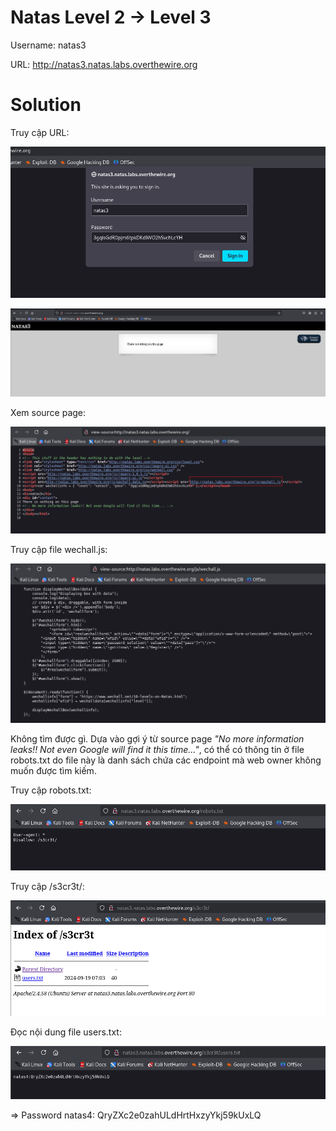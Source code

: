 # Natas Level 2 → Level 3

Username: natas3

URL: http://natas3.natas.labs.overthewire.org

# Solution

Truy cập URL: 

![img](https://github.com/DucThinh47/OverTheWire/blob/main/Natas/images/image12.png?raw=true)

![img](https://github.com/DucThinh47/OverTheWire/blob/main/Natas/images/image13.png?raw=true)

Xem source page: 

![img](https://github.com/DucThinh47/OverTheWire/blob/main/Natas/images/image14.png?raw=true)

Truy cập file wechall.js: 

![img](https://github.com/DucThinh47/OverTheWire/blob/main/Natas/images/image15.png?raw=true)

Không tìm được gì. Dựa vào gợi ý từ source page *"No more information leaks!! Not even Google will find it this time..."*, có thể có thông tin ở file robots.txt do file này là danh sách chứa các endpoint mà web owner không muốn được tìm kiếm. 

Truy cập robots.txt: 

![img](https://github.com/DucThinh47/OverTheWire/blob/main/Natas/images/image16.png?raw=true)

Truy cập /s3cr3t/: 

![img](https://github.com/DucThinh47/OverTheWire/blob/main/Natas/images/image17.png?raw=true)

Đọc nội dung file users.txt: 

![img](https://github.com/DucThinh47/OverTheWire/blob/main/Natas/images/image18.png?raw=true)

=> Password natas4: QryZXc2e0zahULdHrtHxzyYkj59kUxLQ
